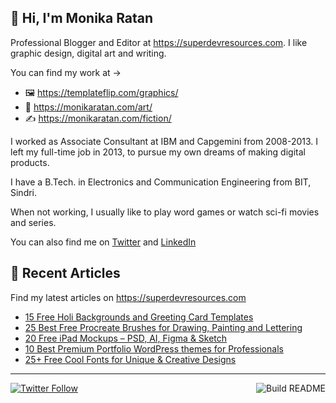## 👋 Hi, I'm Monika Ratan

Professional Blogger and Editor at https://superdevresources.com. I like graphic design, digital art and writing.

You can find my work at → 
- 🖼 https://templateflip.com/graphics/
- 🎨 https://monikaratan.com/art/
- ✍ https://monikaratan.com/fiction/

I worked as Associate Consultant at IBM and Capgemini from 2008-2013. I left my full-time job in 2013, to pursue my own dreams of making digital products.

I have a B.Tech. in Electronics and Communication Engineering from BIT, Sindri.

When not working, I usually like to play word games or watch sci-fi movies and series.

You can also find me on [Twitter](https://twitter.com/monikaratan) and [LinkedIn](https://www.linkedin.com/in/monika-ratan-66207531)


## 📝 Recent Articles

Find my latest articles on https://superdevresources.com

<!-- FEED-START -->
- [15 Free Holi Backgrounds and Greeting Card Templates](https://superdevresources.com/free-holi-backgrounds-greeting-templates/)
- [25 Best Free Procreate Brushes for Drawing, Painting and Lettering](https://superdevresources.com/procreate-brushes-free/)
- [20 Free iPad Mockups – PSD, AI, Figma & Sketch](https://superdevresources.com/ipad-mockups-psd-figma/)
- [10 Best Premium Portfolio WordPress themes for Professionals](https://superdevresources.com/portfolio-wordpress-themes/)
- [25+ Free Cool Fonts for Unique & Creative Designs](https://superdevresources.com/cool-fonts/)
<!-- FEED-END -->

---
[![Twitter Follow](https://img.shields.io/twitter/follow/monikaratan?label=Follow&style=social)](https://twitter.com/monikaratan) <a href="https://github.com/monikaratan/monikaratan/actions"><img src="https://github.com/monikaratan/monikaratan/workflows/Build%20README/badge.svg?branch=main" align="right" alt="Build README"></a>